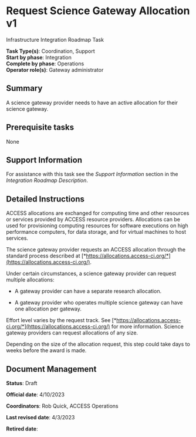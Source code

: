 # Request Science Gateway Allocation v1

Infrastructure Integration Roadmap Task

**Task Type(s)**: Coordination, Support  
**Start by phase**: Integration  
**Complete by phase**: Operations  
**Operator role(s)**: Gateway administrator

## Summary

A science gateway provider needs to have an active allocation for their science gateway.

## Prerequisite tasks

None

## Support Information

For assistance with this task see the *Support Information* section in the *Integration Roadmap Description*.

## Detailed Instructions

ACCESS allocations are exchanged for computing time and other resources or services provided by ACCESS resource providers. Allocations can be used for provisioning computing resources for software executions on high performance computers, for data storage, and for virtual machines to host services.

The science gateway provider requests an ACCESS allocation through the standard process described at [*https://allocations.access-ci.org/*](https://allocations.access-ci.org/).

Under certain circumstances, a science gateway provider can request multiple allocations:

- A gateway provider can have a separate research allocation.

- A gateway provider who operates multiple science gateway can have one allocation per gateway.

Effort level varies by the request track. See [*https://allocations.access-ci.org/*](https://allocations.access-ci.org/) for more information. Science gateway providers can request allocations of any size.

Depending on the size of the allocation request, this step could take days to weeks before the award is made.

## Document Management

**Status**: Draft

**Official date**: 4/10/2023

**Coordinators**: Rob Quick, ACCESS Operations

**Last revised date**: 4/3/2023

**Retired date**:
